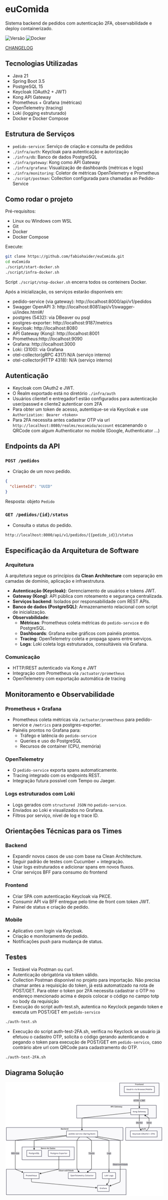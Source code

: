 # euComida

Sistema backend de pedidos com autenticação 2FA, observabilidade e deploy containerizado.

![Versão](https://img.shields.io/badge/versão-1.0.3-blue)
![Docker](https://img.shields.io/badge/Docker-ready-blue)





[CHANGELOG](doc/CHANGELOG/CHANGELOG.md)




## Tecnologias Utilizadas

- Java 21
- Spring Boot 3.5
- PostgreSQL 15
- Keycloak (OAuth2 + JWT)
- Kong API Gateway
- Prometheus + Grafana (métricas)
- OpenTelemetry (tracing)
- Loki (logging estruturado)
- Docker e Docker Compose



## Estrutura de Serviços

- `pedido-service`: Serviço de criação e consulta de pedidos
- `./infra/auth`: Keycloak para autenticação e autorização
- `./infra/db`: Banco de dados PostgreSQL
- `./infra/gateway`: Kong como API Gateway
- `./infra/grafana`: Visualização de dashboards (métricas e logs)
- `./infra/monitoring`: Coletor de métricas OpenTelemetry e Prometheus
- `./script/postman`: Collection configurada para chamadas ao Pedido-Service



## Como rodar o projeto

Pré-requisitos:
- Linux ou Windows com WSL
- Git
- Docker
- Docker Compose

Execute:

```bash
git clone https://github.com/fabiohaider/euComida.git
cd euComida
./script/start-docker.sh
./script/infra-docker.sh
```

Script `./script/stop-docker.sh` encerra todos os conteiners Docker.

Após a inicialização, os serviços estarão disponíveis em:

- pedido-service (via gateway): http://localhost:8000/api/v1/pedidos
- Swagger OpenAPI 3: http://localhost:8081/api/v1/swagger-ui/index.html#/
- postgres (5432): via DBeaver ou psql
- postgres-exporter: http://localhost:9187/metrics
- Keycloak: http://localhost:8080
- API Gateway (Kong): http://localhost:8001
- Prometheus:http://localhost:9090
- Grafana: http://localhost:3000
- Loki: (3100): via Grafana
- otel-collector(gRPC 4317):N/A (serviço interno)
- otel-collector(HTTP 4318): N/A (serviço interno)



## Autenticação

- Keycloak com OAuth2 e JWT.
- O Realm exportado está no diretório `./infra/auth`
- Usuários cliente1 e entregador1 estão configurados para autenticação user/passwd e cliente2 autenticar com 2FA
- Para obter um token de acesso, autentique-se via Keycloak e use `Authorization: Bearer <token>`
- Para 2FA necessita antes cadastrar OTP via url `http://localhost:8080/realms/eucomida/account` escanenando o QRCode com algum Authenticator no mobile (Google, Authenticator ...)


## Endpoints da API

### `POST /pedidos`
- Criação de um novo pedido.
```json
{
  "clienteId": "UUID"
}
```
Resposta: objeto `Pedido`

### `GET /pedidos/{id}/status`
- Consulta o status do pedido.

```
http://localhost:8000/api/v1/pedidos/{{pedido_id}}/status
```



## Especificação da Arquitetura de Software

### Arquitetura
A arquitetura segue os princípios da **Clean Architecture** com separação em camadas de domínio, aplicação e infraestrutura.

- **Autenticação (Keycloak)**: Gerenciamento de usuários e tokens JWT.
- **Gateway (Kong)**: API pública com roteamento e segurança centralizada.
- **Serviços backend**: Isolados por responsabilidade com REST APIs.
- **Banco de dados (PostgreSQL)**: Armazenamento relacional com script de inicialização.
- **Observabilidade**:
  - **Métricas**: Prometheus coleta métricas do `pedido-service` e do PostgreSQL.
  - **Dashboards**: Grafana exibe gráficos com painéis prontos.
  - **Tracing**: OpenTelemetry coleta e propaga spans entre serviços.
  - **Logs**: Loki coleta logs estruturados, consultáveis via Grafana.

### Comunicação
- HTTP/REST autenticado via Kong e JWT
- Integração com Prometheus via `/actuator/prometheus`
- OpenTelemetry com exportação automática de tracing



## Monitoramento e Observabilidade

### Prometheus + Grafana
- Prometheus coleta métricas via `/actuator/prometheus` para pedido-service e `/metrics` para postgres-exporter.
- Painéis prontos no Grafana para:
  - Tráfego e latência do `pedido-service`
  - Queries e uso do PostgreSQL
  - Recursos de container (CPU, memória)

### OpenTelemetry
- O `pedido-service` exporta spans automaticamente.
- Tracing integrado com os endpoints REST.
- Integração futura possível com Tempo ou Jaeger.

### Logs estruturados com Loki
- Logs gerados com `structured JSON` no `pedido-service`.
- Enviados ao Loki e visualizados no Grafana.
- Filtros por serviço, nível de log e trace ID.



## Orientações Técnicas para os Times

### Backend
- Expandir novos casos de uso com base na Clean Architecture.
- Seguir padrão de testes com Cucumber + integração.
- Usar logs estruturados e adicionar spans em novos fluxos.
- Criar serviços BFF para consumo do frontend

### Frontend
- Criar SPA com autenticação Keycloak via PKCE.
- Consumir API via BFF entregue pelo time de front com token JWT.
- Painel de status e criação de pedido.

### Mobile
- Aplicativo com login via Keycloak.
- Criação e monitoramento de pedido.
- Notificações push para mudança de status.



## Testes

- Testável via Postman ou curl.
- Autenticação obrigatória via token válido.
- Collection Postman disponível no projeto para importação. Não precisa chamar antes a requisição do token, já está automatizado na rota de POST/GET. Para obter o token por 2FA necessita cadastrar o OTP no endereço mencionado acima e depois colocar o código no campo totp no body da requisição 
- Execução do script auth-test.sh,  autentica no Keyclock pegando token e executa um POST/GET em `pedido-servico`
```bash
./auth-test.sh
```
- Execução do script auth-test-2FA.sh, verifica no Keyclock se usuário já efetuou o cadastro OTP, solicita o código gerando autenticando e pegando o token para execução de POST/GET em `pedido-servico`, caso contrário abre url com QRCode para cadastramento do OTP.
```bash
./auth-test-2FA.sh
```



## Diagrama Solução
![Diagrama C4](doc/imagens/Diagrama-Solucao.png)






